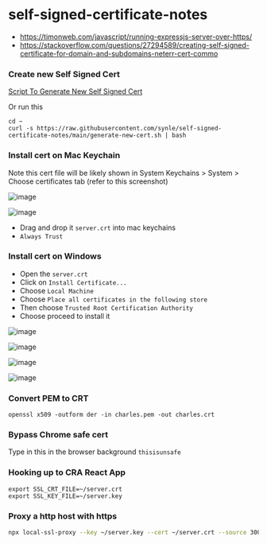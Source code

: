 # self-signed-certificate-notes
- https://timonweb.com/javascript/running-expressjs-server-over-https/
- https://stackoverflow.com/questions/27294589/creating-self-signed-certificate-for-domain-and-subdomains-neterr-cert-commo


### Create new Self Signed Cert
[Script To Generate New Self Signed Cert](https://github.com/synle/self-signed-certificate-notes/blob/main/generate-new-cert.sh)

Or run this

```
cd ~
curl -s https://raw.githubusercontent.com/synle/self-signed-certificate-notes/main/generate-new-cert.sh | bash
```

### Install cert on Mac Keychain

Note this cert file will be likely shown in
System Keychains > System > Choose certificates tab (refer to this screenshot)

![image](https://user-images.githubusercontent.com/3792401/118021293-f159af00-b30f-11eb-91a5-4837375500a9.png)

![image](https://user-images.githubusercontent.com/3792401/118021532-30880000-b310-11eb-8155-2a533b3f003d.png)


- Drag and drop it `server.crt` into mac keychains
- `Always Trust`

### Install cert on Windows

- Open the `server.crt`
- Click on `Install Certificate...`
- Choose `Local Machine`
- Choose `Place all certificates in the following store`
- Then choose `Trusted Root Certification Authority`
- Choose proceed to install it

![image](https://user-images.githubusercontent.com/3792401/217969137-63699b95-673f-4fca-b81a-aec41a0a2b8b.png)

![image](https://user-images.githubusercontent.com/3792401/217969155-27f214a3-e0f7-463f-9046-43b56891d82f.png)

![image](https://user-images.githubusercontent.com/3792401/217969189-4d3fe0aa-648a-4d71-bb85-b917e6e9c345.png)

![image](https://user-images.githubusercontent.com/3792401/217969245-f95a9e03-bfba-4b5f-98cc-ca054a375096.png)



### Convert PEM to CRT
```
openssl x509 -outform der -in charles.pem -out charles.crt
```


### Bypass Chrome safe cert
Type in this in the browser background `thisisunsafe`

### Hooking up to CRA React App
```
export SSL_CRT_FILE=~/server.crt
export SSL_KEY_FILE=~/server.key
```


### Proxy a http host with https 
```bash
npx local-ssl-proxy --key ~/server.key --cert ~/server.crt --source 3001 --target 3000
```
